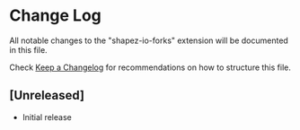 # Change Log

All notable changes to the "shapez-io-forks" extension will be documented in this file.

Check [Keep a Changelog](http://keepachangelog.com/) for recommendations on how to structure this file.

## [Unreleased]

- Initial release
